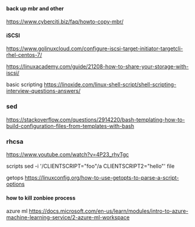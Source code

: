#### back up mbr and other 
https://www.cyberciti.biz/faq/howto-copy-mbr/

#### iSCSI
https://www.golinuxcloud.com/configure-iscsi-target-initiator-targetcli-rhel-centos-7/

https://linuxacademy.com/guide/21208-how-to-share-your-storage-with-iscsi/

basic scripting
https://linoxide.com/linux-shell-script/shell-scripting-interview-questions-answers/


### sed 
https://stackoverflow.com/questions/2914220/bash-templating-how-to-build-configuration-files-from-templates-with-bash

### rhcsa
https://www.youtube.com/watch?v=4P23_rhyTgc


scripts
sed -i '/CLIENTSCRIPT="foo"/a CLIENTSCRIPT2="hello"' file


getops 
https://linuxconfig.org/how-to-use-getopts-to-parse-a-script-options


#### how to kill zonbiee process

azure ml
https://docs.microsoft.com/en-us/learn/modules/intro-to-azure-machine-learning-service/2-azure-ml-workspace

